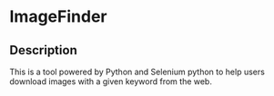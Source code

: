 # ImageFinder

## Description

This is a tool powered by Python and Selenium python to help users download images with a given keyword from the web.